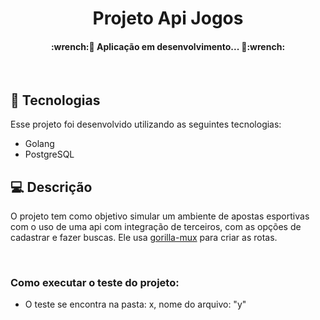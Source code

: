 <h1 align="center">Projeto Api Jogos</h1>

<h4 align="center"> 
	:wrench:🚧 Aplicação em desenvolvimento... 🚧:wrench:
</h4>
<br>

## 🚀 Tecnologias
Esse projeto foi desenvolvido utilizando as seguintes tecnologias:

- Golang
- PostgreSQL

## 💻 Descrição

O projeto tem como objetivo simular um ambiente de apostas esportivas com o uso de uma api com integração de terceiros, com as opções de cadastrar e fazer buscas. Ele usa [gorilla-mux](https://github.com/gorilla/mux) para criar as rotas.

<br>


### Como executar o teste do projeto:

- O teste se encontra na pasta: x, nome do arquivo: "y"
